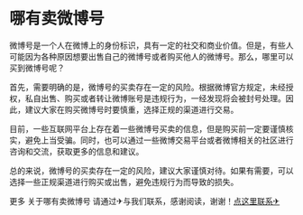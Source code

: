 # 哪有卖微博号

微博号是一个人在微博上的身份标识，具有一定的社交和商业价值。但是，有些人可能因为各种原因想要出售自己的微博号或者购买他人的微博号。那么，哪里可以买到微博号呢？

首先，需要明确的是，微博号的买卖存在一定的风险。根据微博官方规定，未经授权，私自出售、购买或者转让微博账号是违规行为，一经发现将会被封号处理。因此，建议大家在购买微博号时要慎重，选择正规的渠道进行交易。

目前，一些互联网平台上存在着一些微博号买卖的信息，但是购买前一定要谨慎核实，避免上当受骗。同时，也可以通过一些微博交易平台或者微博相关的社区进行咨询和交流，获取更多的信息和建议。

总的来说，微博号的买卖存在一定的风险，建议大家谨慎对待。如果有需要，可以选择一些正规渠道进行购买或出售，避免违规行为而导致的损失。

更多 关于哪有卖微博号 请通过✈与我们联系，感谢阅读，谢谢！[点这里联系✈](https://lm.k02.cc)